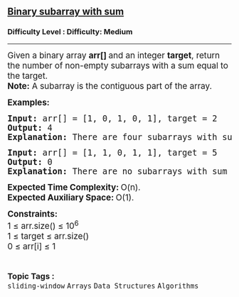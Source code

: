 <h2><a href="https://www.geeksforgeeks.org/problems/binary-subarray-with-sum/1">Binary subarray with sum</a></h2><h3>Difficulty Level : Difficulty: Medium</h3><hr><div class="problems_problem_content__Xm_eO"><p><span style="font-size: 14pt;">Given a binary array <strong>arr[] </strong>and an integer <strong>target</strong>, return the number of non-empty subarrays with a sum equal to the target.<br><strong>Note:</strong> A subarray is the contiguous part of the array.<br></span></p>
<p><span style="font-size: 14pt;"><strong>Examples:</strong></span></p>
<pre><span style="font-size: 14pt;"><strong>Input: </strong>arr[] = [1, 0, 1, 0, 1], target = 2<br><strong>Output:&nbsp;</strong>4<br><strong>Explanation:&nbsp;</strong>There are four subarrays with sum equal to target: arr[0..2], arr[0..3], arr[1..4], arr[2..4].</span></pre>
<pre><span style="font-size: 14pt;"><strong>Input: </strong>arr[] = [1, 1, 0, 1, 1], target = 5<br><strong>Output: </strong>0<br><strong>Explanation:&nbsp;</strong>There are no subarrays with sum target.</span></pre>
<p><span style="font-size: 14pt;"><strong>Expected Time Complexity: </strong>O(n).<br><strong>Expected Auxiliary Space:&nbsp;</strong>O(1).</span></p>
<p><span style="font-size: 14pt;"><strong>Constraints:</strong><br>1 ≤ arr.size() ≤ 10<sup>6</sup><br>1 ≤ target ≤ arr.size()<br></span><span style="font-size: 14pt;">0 ≤ arr[i] ≤ 1</span></p></div><br><p><span style=font-size:18px><strong>Topic Tags : </strong><br><code>sliding-window</code>&nbsp;<code>Arrays</code>&nbsp;<code>Data Structures</code>&nbsp;<code>Algorithms</code>&nbsp;